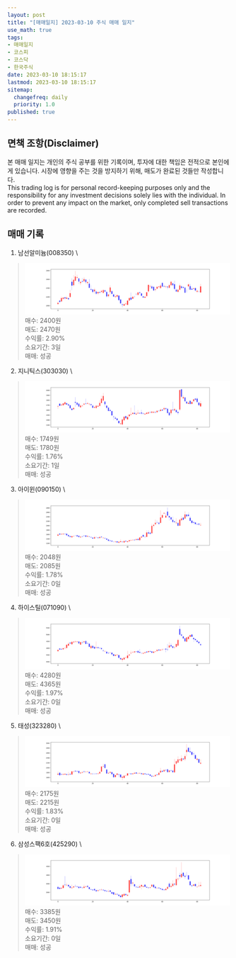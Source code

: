 ```yaml
---
layout: post
title: "[매매일지] 2023-03-10 주식 매매 일지"
use_math: true
tags:
- 매매일지
- 코스피
- 코스닥
- 한국주식
date: 2023-03-10 18:15:17
lastmod: 2023-03-10 18:15:17
sitemap:
  changefreq: daily
  priority: 1.0
published: true
---
```



## 면책 조항(Disclaimer)
본 매매 일지는 개인의 주식 공부를 위한 기록이며, 투자에 대한 책임은 전적으로 본인에게 있습니다. 시장에 영향을 주는 것을 방지하기 위해, 매도가 완료된 것들만 작성합니다. \
This trading log is for personal record-keeping purposes only and the responsibility for any investment decisions solely lies with the individual. In order to prevent any impact on the market, only completed sell transactions are recorded.


## 매매 기록
1. 남선알미늄(008350) \
> [![chart1](/../public/images/posts/2023-03-10/008350.PNG)](/../public/images/posts/2023-03-10/008350.PNG)
   매수: 2400원 \
   매도: 2470원 \
   수익률: 2.90% \
   소요기간: 3일 \
   매매: 성공 


2. 지니틱스(303030) \
> [![chart2](/../public/images/posts/2023-03-10/303030.PNG)](/../public/images/posts/2023-03-10/303030.PNG)
   매수: 1749원 \
   매도: 1780원 \
   수익률: 1.76% \
   소요기간: 1일 \
   매매: 성공 


3. 아이윈(090150) \
> [![chart3](/../public/images/posts/2023-03-10/090150.PNG)](/../public/images/posts/2023-03-10/090150.PNG)
   매수: 2048원 \
   매도: 2085원 \
   수익률: 1.78% \
   소요기간: 0일 \
   매매: 성공 


4. 하이스틸(071090) \
> [![chart4](/../public/images/posts/2023-03-10/071090.PNG)](/../public/images/posts/2023-03-10/071090.PNG)
   매수: 4280원 \
   매도: 4365원 \
   수익률: 1.97% \
   소요기간: 0일 \
   매매: 성공 


5. 태성(323280) \
> [![chart5](/../public/images/posts/2023-03-10/323280.PNG)](/../public/images/posts/2023-03-10/323280.PNG)
   매수: 2175원 \
   매도: 2215원 \
   수익률: 1.83% \
   소요기간: 0일 \
   매매: 성공 


6. 삼성스팩6호(425290) \
> [![chart6](/../public/images/posts/2023-03-10/425290.PNG)](/../public/images/posts/2023-03-10/425290.PNG)
   매수: 3385원 \
   매도: 3450원 \
   수익률: 1.91% \
   소요기간: 0일 \
   매매: 성공 



